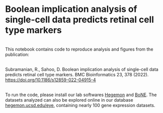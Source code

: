 # Boolean implication analysis of single-cell data predicts retinal cell type markers

<br>This notebook contains code to reproduce analysis and figures from the publication:</br>

<br>Subramanian, R., Sahoo, D. Boolean implication analysis of single-cell data predicts retinal cell type markers. BMC Bioinformatics 23, 378 (2022). https://doi.org/10.1186/s12859-022-04915-4</br>

<br>To run the code, please install our lab softwares <a href='https://github.com/sahoo00/Hegemon'>Hegemon</a> and <a href='https://github.com/sahoo00/BoNE'>BoNE</a>. The datasets analyzed can also be explored online in our database <a href="http://hegemon.ucsd.edu/eye">hegemon.ucsd.edu/eye</a>, containing nearly 100 gene expression datasets.</br>


